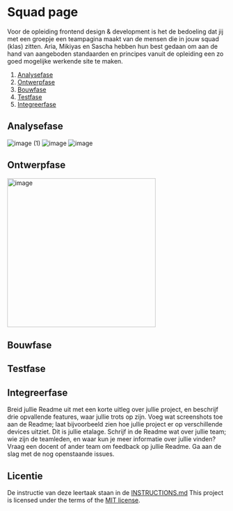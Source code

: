 
# Squad page

Voor de opleiding frontend design & development is het de bedoeling dat jij met een groepje een teampagina maakt van de mensen die in jouw squad (klas) zitten. Aria, Mikiyas en Sascha hebben hun best gedaan om aan de hand van aangeboden standaarden en principes vanuit de opleiding een zo goed mogelijke werkende site te maken. 

1. [Analysefase](https://github.com/saschavanvliet/your-tribe-squad-page/blob/main/README.md#analysefase)
2. [Ontwerpfase](https://github.com/saschavanvliet/your-tribe-squad-page/blob/main/README.md#ontwerpfase)
3. [Bouwfase](https://github.com/saschavanvliet/your-tribe-squad-page/blob/main/README.md#bouwfase)
4. [Testfase](https://github.com/saschavanvliet/your-tribe-squad-page/blob/main/README.md#testfase)
5. [Integreerfase](https://github.com/saschavanvliet/your-tribe-squad-page/blob/main/README.md#integreerfase)

## Analysefase
![image (1)](https://github.com/user-attachments/assets/cb7c9e7d-5e7b-45d0-a6f7-fe645a83ca10)
![image](https://github.com/user-attachments/assets/85876643-accf-464c-b5c2-286da3b025a1)
![image](https://github.com/user-attachments/assets/25340138-3120-40bb-9f37-46edb413b90f)

## Ontwerpfase
<img width="341" alt="image" src="https://github.com/user-attachments/assets/c4f8932b-2728-4257-b8c9-9b9c0527c2af">


## Bouwfase

## Testfase

## Integreerfase

Breid jullie Readme uit met een korte uitleg over jullie project, en beschrijf drie opvallende features, waar jullie trots op zijn.
Voeg wat screenshots toe aan de Readme; laat bijvoorbeeld zien hoe jullie project er op verschillende devices uitziet. Dit is jullie etalage.
Schrijf in de Readme wat over jullie team; wie zijn de teamleden, en waar kun je meer informatie over jullie vinden?
Vraag een docent of ander team om feedback op jullie Readme.
Ga aan de slag met de nog openstaande issues.


## Licentie

De instructie van deze leertaak staan in de [INSTRUCTIONS.md](https://github.com/fdnd-task/your-tribe-squad-page/blob/main/docs/INSTRUCTIONS.md) This project is licensed under the terms of the [MIT license](./LICENSE).
